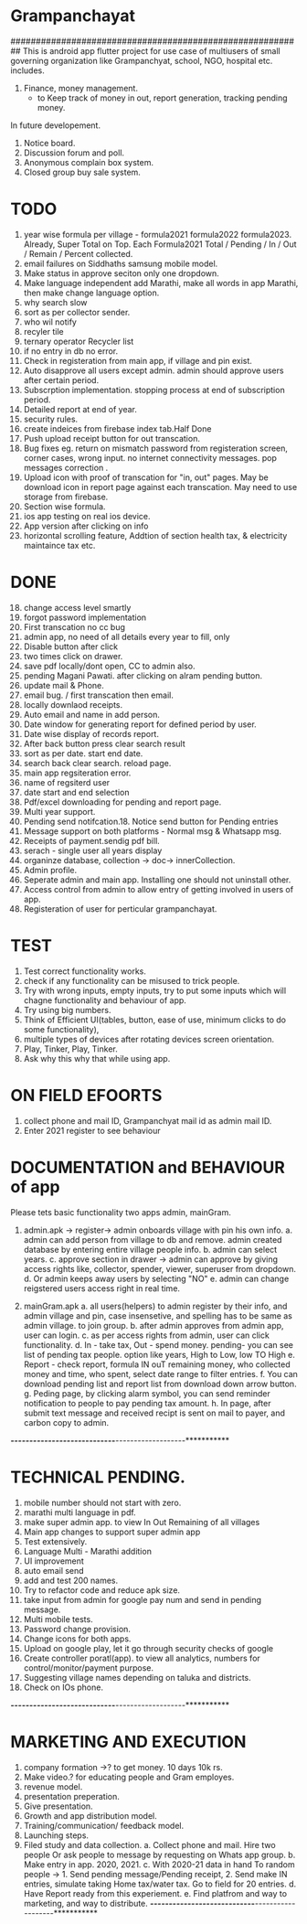 # Grampanchayat
##########################################################
This is android app flutter project for use case of multiusers of small governing organization like Grampanchyat, school, NGO, hospital etc. includes.
1. Finance, money management.
     - to Keep track of money in out, report generation, tracking pending money.
 
 
In future developement.
1. Notice board.
2. Discussion forum and poll.
3. Anonymous complain box system.
4. Closed group buy sale system.




# TODO
1. year wise formula per village - formula2021 formula2022 formula2023. Already, Super Total on Top. Each Formula2021  Total / Pending / In / Out / Remain / Percent collected.
3. email failures on Siddhaths samsung mobile model.
4. Make status in approve seciton only one dropdown.
5. Make language independent add Marathi, make all words in app Marathi, then make change language option.
9. why search slow
10. sort as per collector sender.
12. who wil notify
13. recyler tile
14. ternary operator Recycler list
17. if no entry in db no error.
19. Check in registeration from main app, if village and pin exist.
20. Auto disapprove all users except admin. admin should approve users after certain period.
21. Subscrption implementation. stopping process at end of subscription period.
22. Detailed report at end of year.
23. security rules.
24. create indeices from firebase index tab.Half Done
25. Push upload receipt button for out transcation.
26. Bug fixes eg. return on mismatch password from registeration screen, corner cases, wrong input. no internet connectivity messages. pop messages correction .
27. Upload icon with proof of transcation for "in, out" pages. May be download icon in report page against each transcation. May need to use storage from firebase.
28. Section wise formula.
29. ios app testing on real ios device.
40. App version after clicking on info
31. horizontal scrolling feature, Addtion of section health tax, & electricity maintaince tax etc.

# DONE
18. change access level smartly
16. forgot password implementation
15. First transcation no cc bug
11. admin app, no need of all details every year to fill, only
8. Disable button after click
7. two times click on drawer.
6. save pdf locally/dont open, CC to admin also.
1. pending Magani Pawati. after clicking on alram pending button.
2. update mail & Phone.
3. email bug. / first  transcation then email.
4. locally downlaod receipts.
5. Auto email and name in add person.
6. Date window for generating report for defined period by user.
7. Date wise display of records report.
8. After back button press clear search result
9. sort as per date. start end date.
10. search back clear search. reload page.
11. main app regsiteration error.
12. name of regsiterd user
13. date start and end selection
14. Pdf/excel downloading for pending and report page.
15. Multi year support.
16. Pending send notifcation.18. Notice send button for Pending entries 
17. Message support on both platforms - Normal msg & Whatsapp msg.
18. Receipts of payment.sendig pdf bill.
19. serach - single user all years display
20. organinze database, collection -> doc-> innerCollection.
21. Admin profile.
22. Seperate admin and main app.  Installing one should not uninstall other. 
23. Access control from admin to allow entry of getting involved in users of app.
24. Registeration of user for perticular grampanchayat.


# TEST
1. Test correct functionality works.
2. check if any functionality can be misused to trick people.
3. Try with wrong inputs, empty inputs, try to put some inputs which will chagne functionality and behaviour of app.
4. Try using big numbers.
5. Think of Efficient UI(tables, button, ease of use, minimum clicks to do some functionality), 
6. multiple types of devices after rotating devices screen orientation.
6. Play, Tinker, Play, Tinker.
7. Ask why this why that while using app.






# ON FIELD EFOORTS
1. collect phone and mail ID, Grampanchyat mail id as admin mail ID.
1. Enter 2021 register to see behaviour	



# DOCUMENTATION and BEHAVIOUR of app
Please tets basic functionality
two apps admin, mainGram.
1. admin.apk -> register-> admin onboards village with pin his own info.
	a. admin can add person from village to db and remove. admin created database by entering entire village people info.
	b. admin can select years.
	c. approve section in drawer -> admin can approve by giving access rights like, collector, spender, viewer, superuser from dropdown. 
	d. Or admin keeps away users by selecting "NO"
	e. admin can change reigstered users access right in real time.
	
2. mainGram.apk
	a. all users(helpers) to admin register by their info, and admin village and pin, case insensetive, and spelling has to be same as admin village. to join group.
	b. after admin approves from admin app, user can login.
	c. as per access rights from admin, user can click functionality.
	d. In - take tax, Out - spend money. pending- you can see list of pending tax people. option like years, High to Low, low TO High 
	e. Report - check report, formula IN ouT remaining money, who collected money and time, who spent, select date range to filter entries.
	f. You can download pending list and report list from download down arrow button.
	g. Peding page, by clicking alarm symbol, you can send reminder notification to people to pay pending tax amount.
	h. In page, after submit text message and received recipt is sent on mail to payer, and carbon copy to admin.
	






*********-------------------*******---------****---*----------------************
# TECHNICAL PENDING.
1. mobile number should not start with zero.
2. marathi multi language in pdf.
1. make super admin app. to view In Out Remaining of all villages
2. Main app changes to support super admin app
3. Test extensively.
4. Language Multi - Marathi addition
5. UI improvement
6. auto email send
7. add and test 200 names.
8. Try to refactor code and reduce apk size.
9. take input from admin for google pay num and send in pending message.
10. Multi mobile tests.
11. Password change provision.
12. Change icons for both apps.
13. Upload on google play, let it go through security checks of google
14. Create controller poratl(app). to view all analytics, numbers for control/monitor/payment purpose.
15. Suggesting village names depending on taluka and districts.
16. Check on IOs phone.


*********-------------------*******---------****---*----------------************
# MARKETING AND EXECUTION
1. company formation ->? to get money. 10 days 10k rs.
2. Make video.? for educating people and Gram employes.
3. revenue model.
4. presentation preperation.
5. Give presentation.
6. Growth and app distribution model.
7. Training/communication/ feedback model.
8. Launching steps.
9. Filed study and data collection.
	a. Collect phone and mail. Hire two people Or ask people to message by requesting on  Whats app group.
	b. Make entry in app. 2020, 2021.
	c. With 2020-21 data in hand To random people -> 
		1. Send pending message/Pending receipt, 
		2. Send make IN entries, simulate taking Home tax/water tax. Go to field for 20 entries.
	d. Have Report ready from this experiement.
	e. Find platfrom and way to marketing, and way to distribute.
*********-------------------*******---------****---*----------------************

